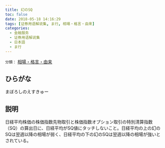```yaml
---
title: 幻のSQ
toc: false
date: 2018-05-18 14:16:29
tags: [证券用语解说集, ま行, 相場・格言・由来]
categories:
  - 金融服务
  - 证券用语解说集
  - 日本語
  - ま行
---
```


`分類：` [相場・格言・由来](/tags/相場・格言・由来/)

## ひらがな

まぼろしのえすきゅー

## 説明

日経平均株価の株価指数先物取引と株価指数オプション取引の特別清算指数（SQ）の算出日に、日経平均がSQ値にタッチしないこと。日経平均の上の幻のSQは翌週以降の相場が弱く、日経平均の下の幻のSQは翌週以降の相場が強いとされている。
